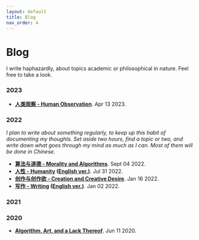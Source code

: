```yaml
---
layout: default
title: Blog
nav_order: 4
---
```


# Blog

I write haphazardly, about topics academic or philosophical in nature. Feel free to take a look.

### 2023

- **[人类观察 - Human Observation](/blog/2023-04-12.md)**. Apr 13 2023.

### 2022

*I plan to write about something regularly, to keep up this habit of documenting my thoughts. Set aside two hours, find a topic or two, and write down what goes through my mind as much as I can. Most of them will be done in Chinese.*

- **[算法与道德 - Morality and Algorithms](/blog/2022-09-04.md)**. Sept 04 2022.
- **[人性 - Humanity](/blog/2022-07-31.md) ([English ver.](/blog/2022-07-31-eng.md))**. Jul 31 2022.
- **[创作与创作欲 - Creation and Creative Desire](/blog/2022-01-16.md)**. Jan 16 2022.
- **[写作 - Writing](/blog/2022-01-02.md) ([English ver.](/blog/2022-01-02-eng.md))**. Jan 02 2022.

### 2021

### 2020

- **[Algorithm, Art, and a Lack Thereof](/blog/2020-06-11.md)**. Jun 11 2020.